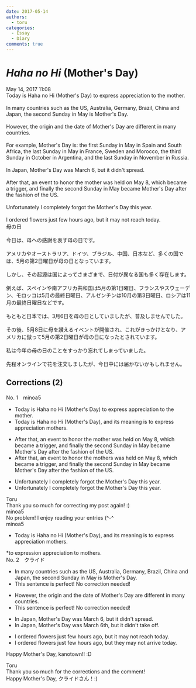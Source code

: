 ```yaml
---
date: 2017-05-14
authors:
  - toru
categories:
  - Essay
  - Diary
comments: true
---
```


# <strong><em>Haha no Hi</strong></em> (Mother's Day)
<div class="date">May 14, 2017 11:08</div>
<div id="post"><div id="body_show_ori">
Today is Haha no Hi (Mother's Day) to express appreciation to the mother.<br/><br/>In many countries such as the US, Australia, Germany, Brazil, China and Japan, the second Sunday in May is Mother's Day.<br/><br/>However, the origin and the date of Mother's Day are different in many countries.<br/><br/>For example, Mother's Day is: the first Sunday in May in Spain and South Africa, the last Sunday in May in France, Sweden and Morocco, the third Sunday in October in Argentina, and the last Sunday in November in Russia.<br/><br/>In Japan, Mother's Day was March 6, but it didn't spread.<br/><br/>After that, an event to honor the mother was held on May 8, which became a trigger, and finally the second Sunday in May became Mother's Day after the fashion of the US.<br/><br/>Unfortunately I completely forgot the Mother's Day this year.<br/><br/>I ordered flowers just few hours ago, but it may not reach today.
</div></div>

<!-- more -->

<div id="post_ja"><div id="body_show_mo">
母の日<br/><br/>今日は、母への感謝を表す母の日です。<br/><br/>アメリカやオーストラリア、ドイツ、ブラジル、中国、日本など、多くの国では、5月の第2日曜日が母の日となっています。<br/><br/>しかし、その起源は国によってさまざまで、日付が異なる国も多く存在します。<br/><br/>例えば、スペインや南アフリカ共和国は5月の第1日曜日、フランスやスウェーデン、モロッコは5月の最終日曜日、アルゼンチンは10月の第3日曜日、ロシアは11月の最終日曜日などです。<br/><br/>もともと日本では、3月6日を母の日としていましたが、普及しませんでした。<br/><br/>その後、5月8日に母を讃えるイベントが開催され、これがきっかけとなり、アメリカに倣って5月の第2日曜日が母の日になったとされています。<br/><br/>私は今年の母の日のことをすっかり忘れてしまっていました。<br/><br/>先程オンラインで花を注文しましたが、今日中には届かないかもしれません。
</div></div>

## Corrections (2)
<div id="block"><div class="first_name"> No. 1　<span class="just_name">minoa5</span></div><div id="block2">
<ul class="correction_field">
<li class="incorrect">Today is Haha no Hi (Mother's Day) to express appreciation to the mother.</li>
<li class="corrected correct">
Today is Haha no Hi (Mother's Day)<span class="f_red">, and its meaning is</span> to express appreciation mother<span class="f_red">s</span>.
</li>
</ul>
<ul class="correction_field">
<li class="incorrect">After that, an event to honor the mother was held on May 8, which became a trigger, and finally the second Sunday in May became Mother's Day after the fashion of the US.</li>
<li class="corrected correct">
After that, an event to honor <span class="sline"><span class="f_gray">the</span></span> mother<span class="f_red">s</span> was held on May 8, which became a trigger, and finally the second Sunday in May became Mother's Day after the fashion of the US.
</li>
</ul>
<ul class="correction_field">
<li class="incorrect">Unfortunately I completely forgot the Mother's Day this year.</li>
<li class="corrected correct">
Unfortunately I completely forgot <span class="f_gray"><span class="sline">the</span></span> Mother's Day this year.
</li>
</ul>
</div><div class="name"><span class="just_name">Toru</span><br>
Thank you so much for correcting my post again! :)
</div>
<div class="name"><span class="just_name">minoa5</span><br>
No problem! I enjoy reading your entries (^-^
</div>
<div class="name"><span class="just_name">minoa5</span><br><div class="quote_field"><ul class="correction_field">
<li class="corrected correct">
Today is Haha no Hi (Mother's Day)<span class="f_red">, and its meaning is</span> to express appreciation mother<span class="f_red">s</span>.
</li>
</ul></div>
*to expression appreciation to mothers.
</div>
</div>
<div id="block"><div class="first_name"> No. 2　<span class="just_name">クライド</span></div><div id="block2">
<ul class="correction_field">
<li class="incorrect">In many countries such as the US, Australia, Germany, Brazil, China and Japan, the second Sunday in May is Mother's Day.</li>
<li class="corrected perfect">This sentence is perfect! No correction needed!</li>
</ul>
<ul class="correction_field">
<li class="incorrect">However, the origin and the date of Mother's Day are different in many countries.</li>
<li class="corrected perfect">This sentence is perfect! No correction needed!</li>
</ul>
<ul class="correction_field">
<li class="incorrect">In Japan, Mother's Day was March 6, but it didn't spread.</li>
<li class="corrected correct">
In Japan, Mother's Day was March 6<span class="f_blue">th</span>, but it didn't<span class="f_blue"> take off</span>.
</li>
</ul>
<ul class="correction_field">
<li class="incorrect">I ordered flowers just few hours ago, but it may not reach today.</li>
<li class="corrected correct">
I ordered flowers just few hours ago, but <span class="f_red">they</span> may not <span class="f_red">arrive</span> today.
</li>
</ul>
<p class="comment_small">
 Happy Mother's Day, kanotown!! :D
</p>

</div><div class="name"><span class="just_name">Toru</span><br>
Thank you so much for the corrections and the comment!<br/>Happy Mother's Day, クライドさん！:)
</div>
</div>
